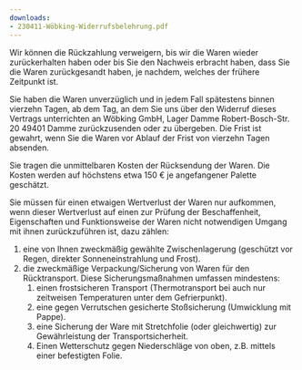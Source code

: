 ```yaml
---
downloads:
- 230411-Wöbking-Widerrufsbelehrung.pdf
---
```

Wir können die Rückzahlung verweigern, bis wir die Waren wieder zurückerhalten haben oder bis Sie den Nachweis erbracht haben, dass Sie die Waren zurückgesandt haben, je nachdem, welches der frühere Zeitpunkt ist.

Sie haben die Waren unverzüglich und in jedem Fall spätestens binnen vierzehn Tagen, ab dem Tag, an dem Sie uns über den Widerruf dieses Vertrags unterrichten an Wöbking GmbH, Lager Damme Robert-Bosch-Str. 20 49401 Damme zurückzusenden oder zu übergeben. Die Frist ist gewahrt, wenn Sie die Waren vor Ablauf der Frist von vierzehn Tagen absenden.

Sie tragen die unmittelbaren Kosten der Rücksendung der Waren. Die Kosten werden auf höchstens etwa 150 € je angefangener Palette geschätzt.

Sie müssen für einen etwaigen Wertverlust der Waren nur aufkommen, wenn dieser Wertverlust auf einen zur Prüfung der Beschaffenheit, Eigenschaften und Funktionsweise der Waren nicht notwendigen Umgang mit ihnen zurückzuführen ist, dazu zählen:

1. eine von Ihnen zweckmäßig gewählte Zwischenlagerung (geschützt vor Regen, direkter Sonneneinstrahlung und Frost).
2. die zweckmäßige Verpackung/Sicherung von Waren für den Rücktransport. Diese Sicherungsmaßnahmen umfassen mindestens:
    1. einen frostsicheren Transport (Thermotransport bei auch nur zeitweisen Temperaturen unter dem Gefrierpunkt).
    1. eine gegen Verrutschen gesicherte Stoßsicherung (Umwicklung mit Pappe).
    1. eine Sicherung der Ware mit Stretchfolie (oder gleichwertig) zur Gewährleistung der Transportsicherheit.
    1. Einen Wetterschutz gegen Niederschläge von oben, z.B. mittels einer befestigten Folie.
